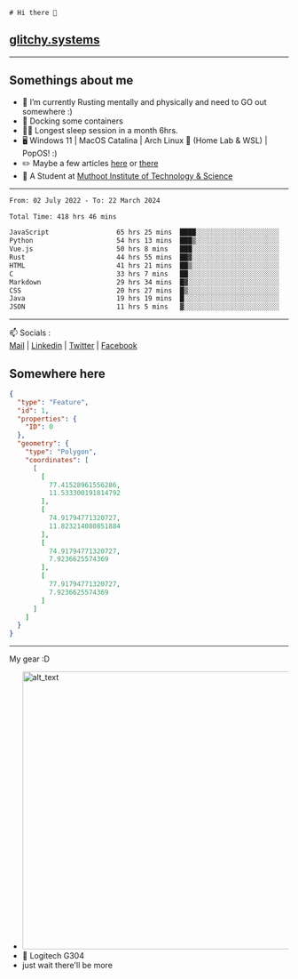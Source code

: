 ```
# Hi there 👋
```
## [glitchy.systems](https://glitchy.systems)
---

## Somethings about me



- 🌱 I’m currently Rusting mentally and physically and need to GO out somewhere :)
- 🐋 Docking some containers
- 😶‍🌫️ Longest sleep session in a month 6hrs.
- 🖥️ Windows 11 | MacOS Catalina | Arch Linux 🦩 (Home Lab & WSL) | PopOS! :)
- ✏️ Maybe a few articles [here](https://medium.com/@advaithnarayanan8) or [there](https://medium.com/@advaithnarayanan8)
- 📑 A Student at [Muthoot Institute of Technology & Science](https://mgmits.ac.in/)



---

<!--START_SECTION:waka-->

```txt
From: 02 July 2022 - To: 22 March 2024

Total Time: 418 hrs 46 mins

JavaScript                 65 hrs 25 mins  ████░░░░░░░░░░░░░░░░░░░░░   15.62 %
Python                     54 hrs 13 mins  ███▒░░░░░░░░░░░░░░░░░░░░░   12.95 %
Vue.js                     50 hrs 8 mins   ███░░░░░░░░░░░░░░░░░░░░░░   11.97 %
Rust                       44 hrs 55 mins  ██▓░░░░░░░░░░░░░░░░░░░░░░   10.73 %
HTML                       41 hrs 21 mins  ██▒░░░░░░░░░░░░░░░░░░░░░░   09.88 %
C                          33 hrs 7 mins   ██░░░░░░░░░░░░░░░░░░░░░░░   07.91 %
Markdown                   29 hrs 34 mins  █▓░░░░░░░░░░░░░░░░░░░░░░░   07.06 %
CSS                        20 hrs 27 mins  █▒░░░░░░░░░░░░░░░░░░░░░░░   04.89 %
Java                       19 hrs 19 mins  █░░░░░░░░░░░░░░░░░░░░░░░░   04.61 %
JSON                       11 hrs 5 mins   ▓░░░░░░░░░░░░░░░░░░░░░░░░   02.65 %
```

<!--END_SECTION:waka-->

---

📫 Socials :<br>
[Mail](mailto:advaithnarayanan8@gmail.com) | [Linkedin](https://www.linkedin.com/in/advaith-narayanan-a72152214/) | [Twitter](https://twitter.com/advaithnarayan) | [Facebook](https://screenmessage.com/qinq)

## Somewhere here

```geojson
{
  "type": "Feature",
  "id": 1,
  "properties": {
    "ID": 0
  },
  "geometry": {
    "type": "Polygon",
    "coordinates": [
      [
        [
          77.41528961556286,
          11.533300191814792
        ],
        [
          74.91794771320727,
          11.823214080851884
        ],
        [
          74.91794771320727,
          7.9236625574369
        ],
        [
          77.91794771320727,
          7.9236625574369
        ]
      ]
    ]
  }
}
```


--- 
My gear :D

- [<img alt="alt_text" width="500px" src="https://valid.x86.fr/cache/banner/xv24bv-6.png" />](https://valid.x86.fr/xv24bv)
- 🐁 Logitech G304
- just wait there'll be more

